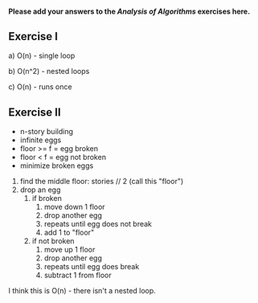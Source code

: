 #### Please add your answers to the ***Analysis of  Algorithms*** exercises here.

## Exercise I

a) O(n) - single loop


b) O(n^2) - nested loops


c) O(n) - runs once

## Exercise II

- n-story building
- infinite eggs
- floor >= f = egg broken
- floor < f = egg not broken
- minimize broken eggs

1. find the middle floor: stories // 2 (call this "floor")
2. drop an egg
   1. if broken
      1. move down 1 floor
      2. drop another egg
      3. repeats until egg does not break
      4. add 1 to "floor"
   2. if not broken
      1. move up 1 floor
      2. drop another egg
      3. repeats until egg does break
      4. subtract 1 from floor

I think this is O(n) - there isn't a nested loop.
